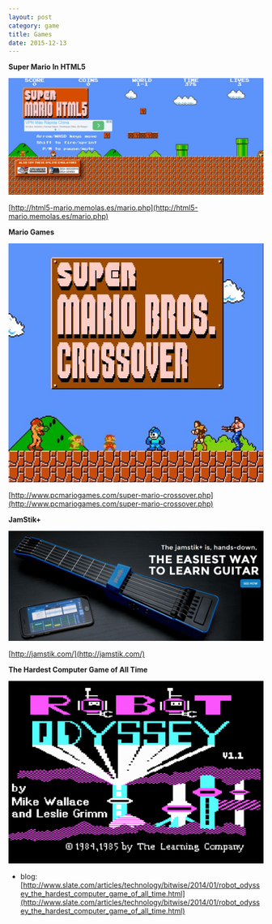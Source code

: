 ```yaml
---
layout: post
category: game
title: Games
date: 2015-12-13
---
```


**Super Mario In HTML5**

![](/assets/game/super_mario_in_html5.jpg)

[http://html5-mario.memolas.es/mario.php](http://html5-mario.memolas.es/mario.php)

**Mario Games**

![](/assets/game/mario_games_1.jpg)

[http://www.pcmariogames.com/super-mario-crossover.php](http://www.pcmariogames.com/super-mario-crossover.php)

**JamStik+**

![](/assets/game/jamstik.jpg)

[http://jamstik.com/](http://jamstik.com/)

**The Hardest Computer Game of All Time**

![](/assets/game/Robot_Odyssey.png)

- blog: [http://www.slate.com/articles/technology/bitwise/2014/01/robot_odyssey_the_hardest_computer_game_of_all_time.html](http://www.slate.com/articles/technology/bitwise/2014/01/robot_odyssey_the_hardest_computer_game_of_all_time.html)